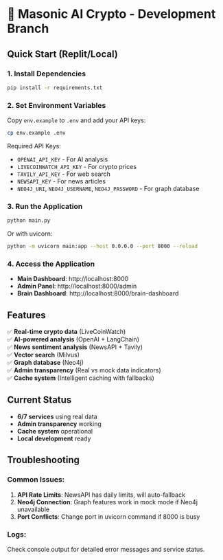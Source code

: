 # 🚀 Masonic AI Crypto - Development Branch

## Quick Start (Replit/Local)

### 1. Install Dependencies
```bash
pip install -r requirements.txt
```

### 2. Set Environment Variables
Copy `env.example` to `.env` and add your API keys:
```bash
cp env.example .env
```

Required API Keys:
- `OPENAI_API_KEY` - For AI analysis
- `LIVECOINWATCH_API_KEY` - For crypto prices
- `TAVILY_API_KEY` - For web search
- `NEWSAPI_KEY` - For news articles
- `NEO4J_URI`, `NEO4J_USERNAME`, `NEO4J_PASSWORD` - For graph database

### 3. Run the Application
```bash
python main.py
```

Or with uvicorn:
```bash
python -m uvicorn main:app --host 0.0.0.0 --port 8000 --reload
```

### 4. Access the Application
- **Main Dashboard**: http://localhost:8000
- **Admin Panel**: http://localhost:8000/admin
- **Brain Dashboard**: http://localhost:8000/brain-dashboard

## Features

✅ **Real-time crypto data** (LiveCoinWatch)  
✅ **AI-powered analysis** (OpenAI + LangChain)  
✅ **News sentiment analysis** (NewsAPI + Tavily)  
✅ **Vector search** (Milvus)  
✅ **Graph database** (Neo4j)  
✅ **Admin transparency** (Real vs mock data indicators)  
✅ **Cache system** (Intelligent caching with fallbacks)  

## Current Status

- **6/7 services** using real data
- **Admin transparency** working
- **Cache system** operational
- **Local development** ready

## Troubleshooting

### Common Issues:
1. **API Rate Limits**: NewsAPI has daily limits, will auto-fallback
2. **Neo4j Connection**: Graph features work in mock mode if Neo4j unavailable
3. **Port Conflicts**: Change port in uvicorn command if 8000 is busy

### Logs:
Check console output for detailed error messages and service status.
